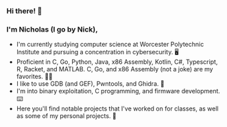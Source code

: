 ### Hi there! 👋
### I'm Nicholas (I go by Nick),
  - I'm currently studying computer science at Worcester Polytechnic Institute and pursuing a concentration in cybersecurity. 🖥️
  - Proficient in C, Go, Python, Java, x86 Assembly, Kotlin, C#, Typescript, R, Racket, and MATLAB. C, Go, and x86 Assembly (not a joke) are my favorites. 🧑‍💻
  - I like to use GDB (and GEF), Pwntools, and Ghidra. 🐉
  - I'm into binary exploitation, C programming, and firmware development. ⌨️
  - Here you'll find notable projects that I've worked on for classes, as well as some of my personal projects. 📓
